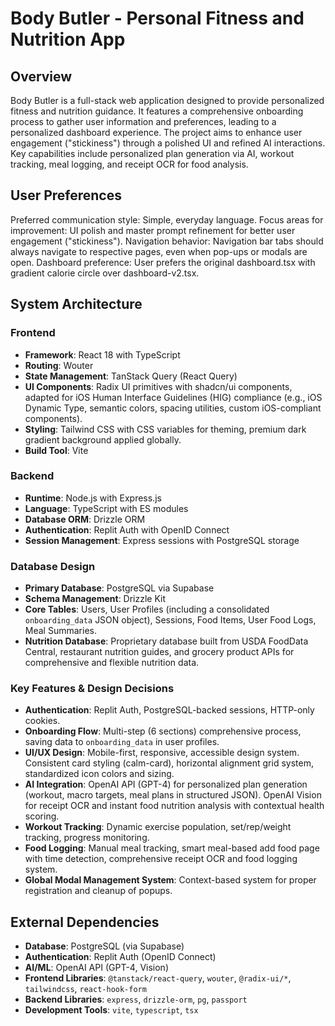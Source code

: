 # Body Butler - Personal Fitness and Nutrition App

## Overview
Body Butler is a full-stack web application designed to provide personalized fitness and nutrition guidance. It features a comprehensive onboarding process to gather user information and preferences, leading to a personalized dashboard experience. The project aims to enhance user engagement ("stickiness") through a polished UI and refined AI interactions. Key capabilities include personalized plan generation via AI, workout tracking, meal logging, and receipt OCR for food analysis.



## User Preferences
Preferred communication style: Simple, everyday language.
Focus areas for improvement: UI polish and master prompt refinement for better user engagement ("stickiness").
Navigation behavior: Navigation bar tabs should always navigate to respective pages, even when pop-ups or modals are open.
Dashboard preference: User prefers the original dashboard.tsx with gradient calorie circle over dashboard-v2.tsx.

## System Architecture

### Frontend
- **Framework**: React 18 with TypeScript
- **Routing**: Wouter
- **State Management**: TanStack Query (React Query)
- **UI Components**: Radix UI primitives with shadcn/ui components, adapted for iOS Human Interface Guidelines (HIG) compliance (e.g., iOS Dynamic Type, semantic colors, spacing utilities, custom iOS-compliant components).
- **Styling**: Tailwind CSS with CSS variables for theming, premium dark gradient background applied globally.
- **Build Tool**: Vite

### Backend
- **Runtime**: Node.js with Express.js
- **Language**: TypeScript with ES modules
- **Database ORM**: Drizzle ORM
- **Authentication**: Replit Auth with OpenID Connect
- **Session Management**: Express sessions with PostgreSQL storage

### Database Design
- **Primary Database**: PostgreSQL via Supabase
- **Schema Management**: Drizzle Kit
- **Core Tables**: Users, User Profiles (including a consolidated `onboarding_data` JSON object), Sessions, Food Items, User Food Logs, Meal Summaries.
- **Nutrition Database**: Proprietary database built from USDA FoodData Central, restaurant nutrition guides, and grocery product APIs for comprehensive and flexible nutrition data.

### Key Features & Design Decisions
- **Authentication**: Replit Auth, PostgreSQL-backed sessions, HTTP-only cookies.
- **Onboarding Flow**: Multi-step (6 sections) comprehensive process, saving data to `onboarding_data` in user profiles.
- **UI/UX Design**: Mobile-first, responsive, accessible design system. Consistent card styling (calm-card), horizontal alignment grid system, standardized icon colors and sizing.
- **AI Integration**: OpenAI API (GPT-4) for personalized plan generation (workout, macro targets, meal plans in structured JSON). OpenAI Vision for receipt OCR and instant food nutrition analysis with contextual health scoring.
- **Workout Tracking**: Dynamic exercise population, set/rep/weight tracking, progress monitoring.
- **Food Logging**: Manual meal tracking, smart meal-based add food page with time detection, comprehensive receipt OCR and food logging system.
- **Global Modal Management System**: Context-based system for proper registration and cleanup of popups.

## External Dependencies

- **Database**: PostgreSQL (via Supabase)
- **Authentication**: Replit Auth (OpenID Connect)
- **AI/ML**: OpenAI API (GPT-4, Vision)
- **Frontend Libraries**: `@tanstack/react-query`, `wouter`, `@radix-ui/*`, `tailwindcss`, `react-hook-form`
- **Backend Libraries**: `express`, `drizzle-orm`, `pg`, `passport`
- **Development Tools**: `vite`, `typescript`, `tsx`